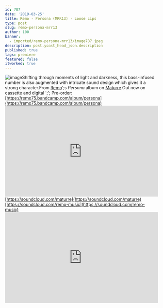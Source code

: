 ```yaml
---
id: 787
date: '2019-03-25'
title: Remo - Persona (MRR13) - Loose Lips
type: post
slug: remo-persona-mrr13
author: 100
banner:
  - imported/remo-persona-mrr13/image787.jpeg
description: post.yoast_head_json.description
published: true
tags: premiere
featured: false
itworked: true
---
```

![image](../imported/remo-persona-mrr13/image787.jpeg)Shifting through moments of light and darkness, this bass-infused number is also augmented with intricate sound design which gives it a strong character.From [Remo](https://www.discogs.com/artist/366422-Remo)';s _Persona_ album on [Maturre](https://www.residentadvisor.net/record-label.aspx?id=15337).Out now on cassette and digital ';'; Pre-order: [](https://remo75.bandcamp.com/album/persona)[https://remo75.bandcamp.com/album/persona](https://remo75.bandcamp.com/album/persona)<iframe width='100%' height='300' scrolling='no' frameborder='no' allow='autoplay' src='https://w.soundcloud.com/player/?url=https%3A//api.soundcloud.com/tracks/595678548&color=%23ff5500&auto_play=false&hide_related=false&show_comments=true&show_user=true&show_reposts=false&show_teaser=true'></iframe>[https://soundcloud.com/maturre](https://soundcloud.com/maturre)[https://soundcloud.com/remo-music](https://soundcloud.com/remo-music)<iframe width='100%' height='300' scrolling='no' frameborder='no' allow='autoplay' src='https://www.youtube.com/embed/MbWIux48E8c'></iframe>